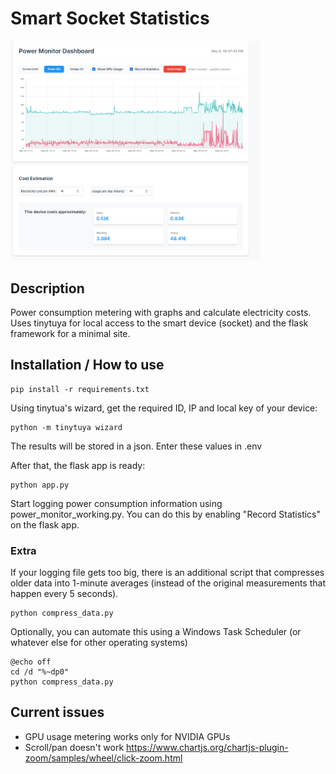 # Smart Socket Statistics
<img src="https://github.com/mamalakic/Tuya-Socket-Statistics/blob/main/docs/demo.png" alt="Tuya Socket Metering demo" width="400"/>

## Description
Power consumption metering with graphs and calculate electricity costs. Uses tinytuya for local access to the smart device (socket) and the flask framework for a minimal site.

## Installation / How to use
```
pip install -r requirements.txt
```

Using tinytua's wizard, get the required ID, IP and local key of your device:
```
python -m tinytuya wizard
```
The results will be stored in a json. Enter these values in .env

After that, the flask app is ready:
```
python app.py
```

Start logging power consumption information using power_monitor_working.py. You can do this by enabling "Record Statistics" on the flask app.

### Extra
If your logging file gets too big, there is an additional script that compresses older data into 1-minute averages (instead of the original measurements that happen every 5 seconds).
```
python compress_data.py
```

Optionally, you can automate this using a Windows Task Scheduler (or whatever else for other operating systems)
```
@echo off
cd /d "%~dp0"
python compress_data.py 
```


## Current issues
- GPU usage metering works only for NVIDIA GPUs
- Scroll/pan doesn't work https://www.chartjs.org/chartjs-plugin-zoom/samples/wheel/click-zoom.html